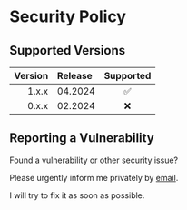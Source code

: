 # Security Policy

## Supported Versions

| Version | Release |     Supported      |
| ------: | :------ | :----------------: |
|   1.x.x | 04.2024 | :white_check_mark: |
|   0.x.x | 02.2024 |        :x:         |

## Reporting a Vulnerability

Found a vulnerability or other security issue?

Please urgently inform me privately by
[email](https://github.com/RobinTail/zod-sockets/blob/main/package.json#L31).

I will try to fix it as soon as possible.
